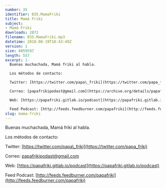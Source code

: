 ```yaml
---
number: 35
identifier: 035.MamaFriki
title: Mamá Friki
subject:
- Mamá Friki
downloads: 2872
filename: 035.MamaFriki.mp3
datetime: 2018-08-19T18:43:49Z
version: 1
size: 8059597
length: 557
excerpt: |-
  Buenas muchachada, Mamá friki al habla.

  Los métodos de contacto:

  Twitter: [https://twitter.com/papa\_friki](https://twitter.com/papa_friki)

  Correo: [papafrikipodast@gmail.com](https://archive.org/details/papafrikipodast@gmail.com)

  Web: [https://papafriki.gitlab.io/podcast](https://papafriki.gitlab.io/podcast)

  Feed Podcast: [http://feeds.feedburner.com/papafriki](http://feeds.feedburner.com/papafriki)
slug: mama-friki
---
```

Buenas muchachada, Mamá friki al habla.

Los métodos de contacto:

Twitter: [https://twitter.com/papa\_friki](https://twitter.com/papa_friki)

Correo: [papafrikipodast@gmail.com](https://archive.org/details/papafrikipodast@gmail.com)

Web: [https://papafriki.gitlab.io/podcast](https://papafriki.gitlab.io/podcast)

Feed Podcast: [http://feeds.feedburner.com/papafriki](http://feeds.feedburner.com/papafriki)